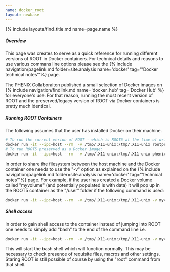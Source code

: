 ```yaml
---
name: docker_root
layout: newbase
---
```

{% include layouts/find_title.md name=page.name %}
##### Overview

This page was creates to serve as a quick reference for running different versions
of ROOT in Docker containers. For technical details and reasons to use various commans line
options please see the
{% include navigation/pagelink.md folder=site.analysis name='docker' tag='"Docker technical notes"'%} page.

The PHENIX Collaboraiton published a small selection of Docker images on
{% include navigation/findlink.md name='docker_hub' tag='Docker Hub' %} for everyone's use. For that
reason, running the most recent version of ROOT and the preserved/legacy version of ROOT via Docker
containers is pretty much identical.

##### Running ROOT Containers
The following assumes that the user has installed Docker on their machine.
```bash
# To run the current verion of ROOT - which is ROOT6 at the time of writing:
docker run -it --ipc=host --rm  -v /tmp/.X11-unix:/tmp/.X11-unix rootproject/root
# To run ROOT5 preserved as a Docker image:
docker run -it --ipc=host --rm  -v /tmp/.X11-unix:/tmp/.X11-unix phenixcollaboration/tools:sl7_root5
```

In order to share the filesystem between the host machine and the Docker container one needs to use
the "-v" option as explained on the
{% include navigation/pagelink.md folder=site.analysis name='docker' tag='"technical notes"'%} page.
For example, if the user has created a Docker volume called "myvolume" (and potentially
populated is with data) it will pop up in the ROOT5 container as the "/user" folder if the following command
is used:
```bash
docker run -it --ipc=host --rm  -v /tmp/.X11-unix:/tmp/.X11-unix -v myvolume:/user phenixcollaboration/tools:sl7_root5
```

##### Shell access
In order to gain shell access to the container instead of jumping into ROOT one
needs to simply add "bash" to the end of the command line i.e.
```bash
docker run -it --ipc=host --rm  -v /tmp/.X11-unix:/tmp/.X11-unix -v myvolume:/user phenixcollaboration/tools:sl7_root5 bash
```
This will start the bash shell which will function normally. This may be necessary to check presence of requisite
files, macros and other settings. Staring ROOT is still possible of course by using the "root" command from that shell.
